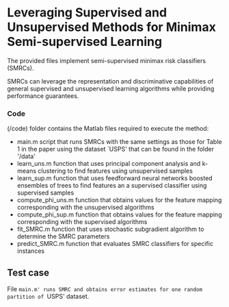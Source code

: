 
# Leveraging Supervised and Unsupervised Methods for Minimax Semi-supervised Learning

The provided files implement semi-supervised minimax risk classifiers (SMRCs).

SMRCs can leverage the representation and discriminative capabilities of general supervised and unsupervised learning algorithms while providing performance guarantees. 


### Code

(/code) folder contains the Matlab files required to execute the method:

* main.m script that runs SMRCs with the same settings as those for Table 1 in the paper using the dataset `USPS' that can be found in the folder '/data'
* learn_uns.m function that uses principal component analysis and k-means clustering to find features using unsupervised samples
* learn_sup.m function that uses feedforward neural networks boosted ensembles of trees to find features an a supervised classifier using supervised samples
* compute_phi_uns.m function that obtains values for the feature mapping corresponding with the unsupervised algorithms
* compute_phi_sup.m function that obtains values for the feature mapping corresponding with the supervised algorithms
* fit_SMRC.m function that uses stochastic subgradient algorithm to determine the SMRC parameters
* predict_SMRC.m function that evaluates SMRC classifiers for specific instances


## Test case

File `main.m' runs SMRC and obtains error estimates for one random partition of `USPS' dataset. 
